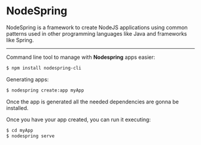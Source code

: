 # NodeSpring


NodeSpring is a framework to create NodeJS applications using common patterns used in other programming languages like Java and frameworks like Spring.



---

Command line tool to manage with **Nodespring** apps easier:
```bash
$ npm install nodespring-cli
```

Generating apps:
```bash
$ nodespring create:app myApp
```
Once the app is generated all the needed dependencies are gonna be installed.

Once you have your app created, you can run it executing:
```bash
$ cd myApp
$ nodespring serve
```